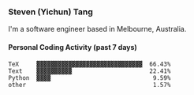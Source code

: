 ### Steven (Yichun) Tang

I'm a software engineer based in Melbourne, Australia.

#### Personal Coding Activity (past 7 days)
```
TeX     ▓▓▓▓▓▓▓▓▓▓▓▓▓▓▓▓▓▓▓▓▓▓▓▓▓▓▓▓▓▓  66.43%
Text    ▓▓▓▓▓▓▓▓▓▓                      22.41%
Python  ▓▓▓▓                             9.59%
other                                    1.57%
```
